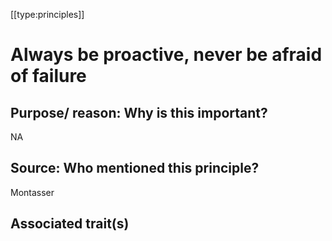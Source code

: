 [[type:principles]]

# Always be proactive, never be afraid of failure

## Purpose/ reason: Why is this important?

NA

## Source: Who mentioned this principle?

Montasser

## Associated trait(s)
   


## 
   


##